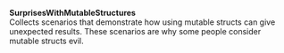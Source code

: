 **SurprisesWithMutableStructures**  
Collects scenarios that demonstrate how using mutable structs can give unexpected results.
These scenarios are why some people consider mutable structs evil.
